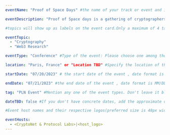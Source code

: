 ```yaml
---
eventName: "Proof of Space Days" #the name of your track or event and its mandatory

eventDescription: "Proof of Space days is a gathering of cryptographers and Web3 researchers to share knowledge on Proof of Space topics. We'll have talks and workshops to collaborate, share ideas and onboard new researchers into this field." #short description of your track or event limiting to 100-150 characters

#topics will show up as labels on the event card.Only a maximum of 4 tags will be displayed on the event card. Some referneces for topics - Blockchain, Web3, Cryptocurrency, Tech Taks,Workshop etc.

eventTopic: 
  - "Cryptography"
  - "Web3 Research" 

eventType: "Conference" #Type of the event: Please choose one among the below options or just leave it blank

location: "Paris, France" or "Location TBD" #Specify the location of the event.If you aren't sure about the location then mention "Location TBD"

startDate: "07/20/2023" # the start date of the event , date format is MM/DD/YYYY eg: if it is February 16th 2023 => 02/16/2023

endDate: "07/21/2023" #the end date of the event , date format is MM/DD/YYYY eg: if it is February 18th 2023 => 02/18/2023

tag: "PLN Event" #Mention any one of the event types. Don't leave it blank.

dateTBD: false #If you don't have concrete dates, add the approximate dates & set dateTBD: true.

#Event host names and their respective logos(preferred size is 48px width, 48px height)-place the logo file on the path 'public/uploads' for eg.   - IPFS|ipfs-logo.png

eventHosts:
  - <CryptoNet & Protocol Labs>|<host_logo>
---
```

